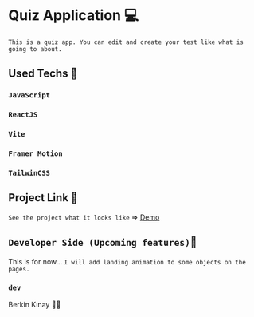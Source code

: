 # Quiz Application 💻
`This is a quiz app. You can edit and create your test like what is going to about.`

## Used Techs 🥰

### `JavaScript`
### `ReactJS`
### `Vite`
### `Framer Motion`
### `TailwinCSS`

## Project Link 🔭

`See the project what it looks like` => [Demo](https://3d-objects-sage.vercel.app/)

## `Developer Side (Upcoming features)`💫
This is for now... `I will add landing animation to some objects on the pages.`

### `dev`
Berkin Kınay 👨‍💻
